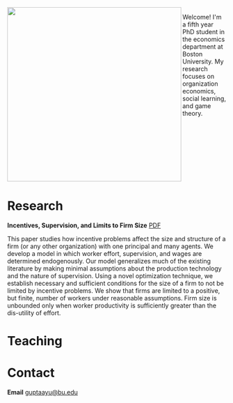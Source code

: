 <img class = "image" align = "left" style = "width:400px; max-width:100%" src = "/Images/Gupta - Large.jpg"/>

Welcome! I'm a fifth year PhD student in the economics department at Boston University. My research focuses on organization economics, social learning, and game theory.

<br clear = "left" />

# Research

**Incentives, Supervision, and Limits to Firm Size** [PDF](Files/Draft-14.pdf)

This paper studies how incentive problems affect the size and structure of a firm (or any other organization) with one principal and many agents. We develop a model in which worker effort, supervision, and wages are determined endogenously. Our model generalizes much of the existing literature by making minimal assumptions about the production technology and the nature of supervision. Using a novel optimization technique, we establish necessary and sufficient conditions for the size of a firm to not be limited by incentive problems. We show that firms are limited to a positive, but finite, number of workers under reasonable assumptions. Firm size is unbounded only when worker productivity is sufficiently greater than the dis-utility of effort.

# Teaching

# Contact

**Email** guptaayu@bu.edu
